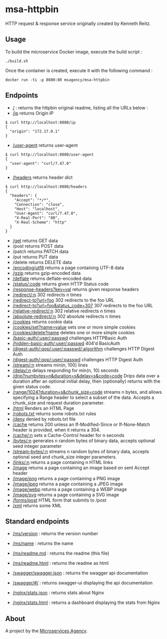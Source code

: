 
# msa-httpbin

HTTP request & response service originally created by Kenneth Reitz.

## Usage

To build the microservice Docker image, execute the build script :

```
./build.sh
```

Once the container is created, execute it with the following command :

```
docker run -ti -p 8080:80 msagency/msa-httpbin
```

## Endpoints

- [/](/) : returns the httpbin original readme, listing all the URLs below :
- [/ip](/ip) returns Origin IP

```
$ curl http://localhost:8080/ip
{
  "origin": "172.17.0.1"
}
```
- [/user-agent](/user-agent) returns user-agent

```
$ curl http://localhost:8080/user-agent
{
  "user-agent": "curl/7.47.0"
}
```

- [/headers](/headers) returns header dict

```
$ curl http://localhost:8080/headers
{
  "headers": {
    "Accept": "*/*",
    "Connection": "close",
    "Host": "localhost",
    "User-Agent": "curl/7.47.0",
    "X-Real-Port": "80",
    "X-Real-Scheme": "http"
  }
}
```

- [/get](/get) returns GET data
- /post returns POST data
- /patch returns PATCH data
- /put returns PUT data
- /delete returns DELETE data
- [/encoding/utf8](/encoding/utf8) returns a page containing UTF-8 data
- [/gzip](/gzip) returns gzip-encoded data
- [/deflate](/deflate) returns deflate-encoded data
- [/status/:code](/status/418) returns given HTTP Status code
- [/response-headers?key=val](/response-headers?Server=httpbin&Content-Type=text%2Fplain%3B+charset%3DUTF-8) returns given response headers
- [/redirect/:n](/redirect/6) 302 redirects n times
- [/redirect-to?url=foo](/redirect-to?url=foo) 302 redirects to the foo URL
- [/redirect-to?url=foo&status_code=307](/redirect-to?url=foo&status_code=307) 307 redirects to the foo URL
- [/relative-redirect/:n](/relative-redirect/6) 302 relative redirects n times
- [/absolute-redirect/:n](/absolute-redirect/6) 302 absolute redirects n times
- [/cookies](/cookies) returns cookie data
- [/cookies/set?name=value](/cookies/set?k1=v1&k2=v2) sets one or more simple cookies
- [/cookies/delete?name](/cookies/delete?k1=&k2=) deletes one or more simple cookies
- [/basic-auth/:user/:passwd](/basic-auth/user/passwd) challenges HTTPBasic Auth
- [/hidden-basic-auth/:user/:passwd](/hidden-basic-auth/user/passwd) 404'd BasicAuth
- [/digest-auth/:qop/:user/:passwd/:algorithm](/digest-auth/auth/user/passwd/MD5) challenges HTTP Digest Auth
- [/digest-auth/:qop/:user/:passwd](/digest-auth/auth/user/passwd/MD5) challenges HTTP Digest Auth
- [/stream/:n](/stream/20) streams min(n, 100) lines
- [/delay/:n](/delay/3) delays responding for min(n, 10) seconds
- [/drip?numbytes=n&duration=s&delay=s&code=code](/drip?duration=5&code=200&numbytes=5) Drips data over a duration after an optional initial delay, then (optionally) returns with the given status code.
- [/range/1024?duration=s&chunk_size=code](/range/1024) streams n bytes, and allows specifying a Range header to select a subset of the data. Accepts a chunk_size and request duration parameter.
- [/html](/html) Renders an HTML Page
- [/robots.txt](/robots.txt) returns some robots.txt rules
- [/deny](/deny) denied by robots.txt file
- [/cache](/cache) returns 200 unless an If-Modified-Since or If-None-Match header is provided, when it returns a 304.
- [/cache/:n](/cache/60) sets a Cache-Control header for n seconds
- [/bytes/:n](/bytes/1024) generates n random bytes of binary data, accepts optional seed integer parameter
- [/stream-bytes/:n](/stream-bytes/1024) streams n random bytes of binary data, accepts optional seed and chunk_size integer parameters.
- [/links/:n](/links/10) returns a page containing n HTML links
- [/image](/image) returns a page containing an image based on sent Accept header
- [/image/png](/image/png) returns a page containing a PNG image
- [/image/jpeg](/image/jpeg) returns a page containing a JPEG image
- [/image/webp](/image/webp) returns a page containing a WEBP image
- [/image/svg](/image/svg) returns a page containing a SVG image
- [/forms/post](/forms/post) HTML form that submits to /post
- [/xml](/xml) returns some XML


## Standard endpoints

- [/ms/version](/ms/version) : returns the version number

- [/ms/name](/ms/name) : returns the name

- [/ms/readme.md](/ms/readme.md) : returns the readme (this file)

- [/ms/readme.html](/ms/readme.html) : returns the readme as html

- [/swagger/swagger.json](/swagger/swagger.json) : returns the swagger api documentation

- [/swagger/#/](/swagger/#/) : returns swagger-ui displaying the api documentation

- [/nginx/stats.json](/nginx/stats.json) : returns stats about Nginx

- [/nginx/stats.html](/nginx/stats.html) : returns a dashboard displaying the stats from Nginx


## About

A project by the [Microservices Agency](https://microservices.agency).
